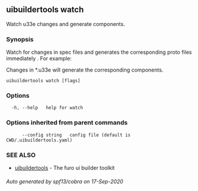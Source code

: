## uibuildertools watch

Watch u33e changes and generate components.

### Synopsis

Watch for changes in spec files and generates the corresponding proto files immediately . For example:

Changes in *.u33e will generate the corresponding components.

```
uibuildertools watch [flags]
```

### Options

```
  -h, --help   help for watch
```

### Options inherited from parent commands

```
      --config string   config file (default is CWD/.uibuildertools.yaml)
```

### SEE ALSO

* [uibuildertools](uibuildertools.md)	 - The furo ui builder toolkit

###### Auto generated by spf13/cobra on 17-Sep-2020
